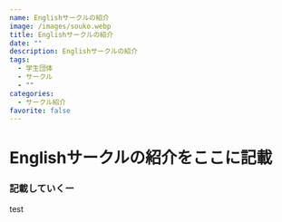 ```yaml
---
name: Englishサークルの紹介
image: /images/souko.webp
title: Englishサークルの紹介
date: ""
description: Englishサークルの紹介
tags:
  - 学生団体
  - サークル
  - ""
categories:
  - サークル紹介
favorite: false
---
```

# Englishサークルの紹介をここに記載

### 記載していくー

test
